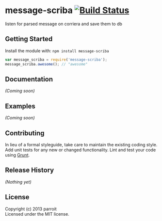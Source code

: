 # message-scriba [![Build Status](https://secure.travis-ci.org/parroit/message-scriba.png?branch=master)](http://travis-ci.org/parroit/message-scriba)

listen for parsed message on corriera and save them to db

## Getting Started
Install the module with: `npm install message-scriba`

```javascript
var message_scriba = require('message-scriba');
message_scriba.awesome(); // "awesome"
```

## Documentation
_(Coming soon)_

## Examples
_(Coming soon)_

## Contributing
In lieu of a formal styleguide, take care to maintain the existing coding style. Add unit tests for any new or changed functionality. Lint and test your code using [Grunt](http://gruntjs.com/).

## Release History
_(Nothing yet)_

## License
Copyright (c) 2013 parroit  
Licensed under the MIT license.
